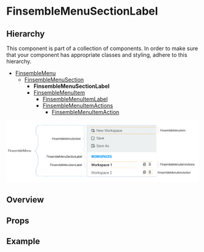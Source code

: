 # FinsembleMenuSectionLabel

## Hierarchy

This component is part of a collection of components. In order to make sure that your component has appropriate classes and styling, adhere to this hierarchy.

* [FinsembleMenu](../FinsembleMenu/README.md)
    * [FinsembleMenuSection](../FinsembleMenuSection/README.md)
        * **FinsembleMenuSectionLabel**
        * [FinsembleMenuItem](../FinsembleMenuItem/README.md)
            * [FinsembleMenuItemLabel](../FinsembleMenuItemLabel/README.md)
            * [FinsembleMenuItemActions](../FinsembleMenuItemActions/README.md)
                * [FinsembleMenuItemAction](../FinsembleMenuItemAction/README.md)

![](../FinsembleMenu/annotated-menus-transparent.png)

## Overview

## Props

## Example
